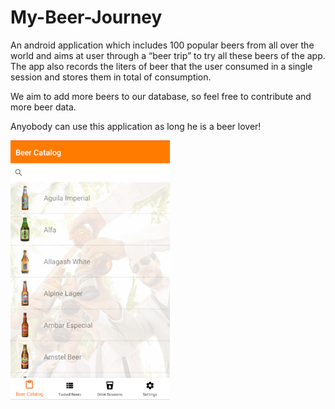 # My-Beer-Journey

An android application which includes 100 popular beers from all over the world and aims at user through a “beer trip” to try all these beers of the app. The app also records the liters of beer that the user consumed in a single session and stores them in total of consumption. 

We aim to add more beers to our database, so feel free to contribute and more beer data.

Anyobody can use this application as long he is a beer lover!

![Image description](/images-readme/example.png)



